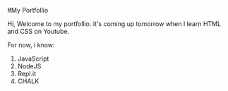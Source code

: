 #My Portfollio

Hi, Welcome to my portfollio. 
it's coming up tomorrow when I learn HTML and CSS on Youtube.

For now, i know:
1. JavaScript
2. NodeJS
3. Repl.it
4. CHALK
